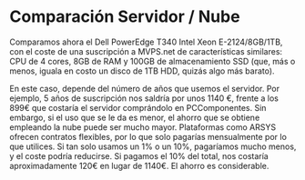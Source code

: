 Comparación Servidor / Nube
=====================


Comparamos ahora el Dell PowerEdge T340 Intel Xeon E-2124/8GB/1TB, con el coste de una suscripción a MVPS.net de características similares:
CPU de 4 cores, 8GB de RAM y 100GB de almacenamiento SSD (que, más o menos, iguala en costo un disco de 1TB HDD, quizás algo más barato).

En este caso, depende del número de años que usemos el servidor. Por ejemplo, 5 años de suscripción nos saldría por unos 1140 €, frente a los 899€ que costaría el servidor comprándolo en PCComponentes. Sin embargo, si el uso que se le da es menor, el ahorro que se obtiene empleando la nube puede ser mucho mayor. Plataformas como ARSYS ofrecen contratos flexibles, por lo que solo pagarías mensualmente por lo que utilices. Si tan solo usamos un 1% o un 10%, pagaríamos mucho menos, y el coste podría reducirse. Si pagamos el 10% del total, nos costaría aproximadamente 120€ en lugar de 1140€. El ahorro es considerable.

